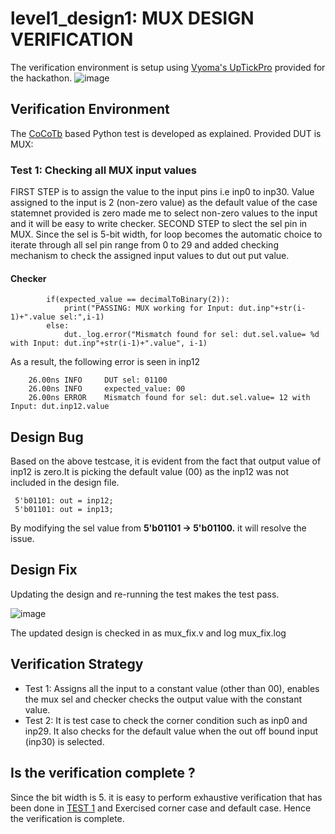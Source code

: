 # level1_design1: MUX DESIGN VERIFICATION

  The verification environment is setup using [Vyoma's UpTickPro](https://vyomasystems.com) provided for the hackathon.
![image](https://user-images.githubusercontent.com/105109240/180593031-50bd5537-66ac-45ca-8a05-1c12f87a6b37.png)

## Verification Environment
  The [CoCoTb](https://www.cocotb.org/) based Python test is developed as explained. Provided DUT is MUX:

### Test 1: Checking all MUX input values
  FIRST STEP is to assign the value to the input pins i.e inp0 to inp30.
Value assigned to the input is 2 (non-zero value) as the default value of the case statemnet provided is zero made me to select non-zero values to the input and it   will be easy to write checker.
  SECOND STEP to slect the sel pin in MUX. Since the sel is 5-bit width, for loop becomes the automatic choice to iterate through all sel pin range from 0 to 29 and added checking mechanism to check the assigned input values to dut out put value. 

#### Checker
```
        if(expected_value == decimalToBinary(2)):
            print("PASSING: MUX working for Input: dut.inp"+str(i-1)+".value sel:",i-1)
        else:
            dut._log.error("Mismatch found for sel: dut.sel.value= %d with Input: dut.inp"+str(i-1)+".value", i-1)
```
As a result, the following error is seen in inp12
```
    26.00ns INFO     DUT sel: 01100
    26.00ns INFO     expected_value: 00
    26.00ns ERROR    Mismatch found for sel: dut.sel.value= 12 with Input: dut.inp12.value
```
## Design Bug
  Based on the above testcase, it is evident from the fact that output value of inp12 is zero.It is picking the default value (00) as the inp12 was not included in the design file.
```
 5'b01101: out = inp12;
 5'b01101: out = inp13;
```
By modifying the sel value from  **5'b01101 ->  5'b01100.** it will resolve the issue. 

## Design Fix
  Updating the design and re-running the test makes the test pass.

![image](https://user-images.githubusercontent.com/105109240/180594474-ed255a65-4764-4962-91a8-d50bca22a0f7.png)

The updated design is checked in as mux_fix.v and log mux_fix.log

## Verification Strategy

  - Test 1:  Assigns all the input to a constant value (other than 00), enables the mux sel and checker checks the output value with the constant value.
  - Test 2: It is test case to check the corner condition such as inp0 and inp29. It also checks for the default value when the out off bound input (inp30) is selected.  
## Is the verification complete ?
 Since the bit width is 5. it is easy to perform exhaustive verification that has been done in [TEST 1](https://github.com/vyomasystems-lab/challenges-rpjayaraman/new/master/level1_design1#test-1-checking-all-mux-input-values) and Exercised corner case and default case. Hence the verification is complete. 
